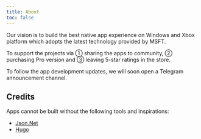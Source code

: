 ```yaml
---
title: About
toc: false
---
```


Our vision is to build the best native app experience on Windows and Xbox platform which adopts the latest technology provided by MSFT.

To support the projects via ① sharing the apps to community, ② purchasing Pro version and ③ leaving 5-star ratings in the store.

To follow the app development updates, we will soon open a Telegram announcement channel.

## Credits

Apps cannot be built without the following tools and inspirations:

- [Json.Net](https://www.newtonsoft.com/json)
- [Hugo](https://gohugo.io/)
